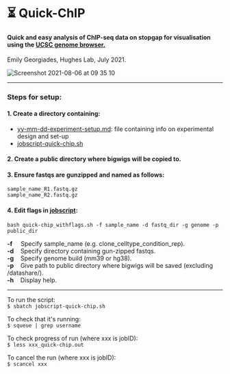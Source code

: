 # :hourglass_flowing_sand: Quick-ChIP
#### Quick and easy analysis of ChIP-seq data on stopgap for visualisation using the [UCSC genome browser.](https://genome.ucsc.edu/)

Emily Georgiades, Hughes Lab, July 2021.  
  

![Screenshot 2021-08-06 at 09 35 10](https://user-images.githubusercontent.com/48098922/128482191-ed9adb74-5e76-4348-8d85-cd7d158eedaa.png)
***

### Steps for setup:

#### 1. Create a directory containing:  
   * [yy-mm-dd-experiment-setup.md](./yy-mm-dd-experiment-setup.md): file containing info on experimental design and set-up
   * [jobscript-quick-chip.sh](./jobscript-quick-chip.sh)

#### 2. Create a public directory where bigwigs will be copied to.

#### 3. Ensure fastqs are gunzipped and named as follows:  
```sample_name_R1.fastq.gz```  
```sample_name_R2.fastq.gz```

#### 4. Edit flags in [jobscript](./jobscript-quick-chip.sh):  
```bash quick-chip_withflags.sh -f sample_name -d fastq_dir -g genome -p public_dir```

__-f__&nbsp;&nbsp;&nbsp;&nbsp;&nbsp;Specify sample_name (e.g. clone_celltype_condition_rep).  
__-d__&nbsp;&nbsp;&nbsp;&nbsp;Specify directory containing gun-zipped fastqs.  
__-g__&nbsp;&nbsp;&nbsp;&nbsp;Specify genome build (mm39 or hg38).  
__-p__&nbsp;&nbsp;&nbsp;&nbsp;Give path to public directory where bigwigs will be saved (excluding /datashare/).  
__-h__&nbsp;&nbsp;&nbsp;&nbsp;Display help.  

*** 

To run the script:  
``` $ sbatch jobscript-quick-chip.sh ```

To check that it's running:  
``` $ squeue | grep username ```

To check progress of run (where xxx is jobID):   
``` $ less xxx_quick-chip.out ```

To cancel the run (where xxx is jobID):  
``` $ scancel xxx ```
